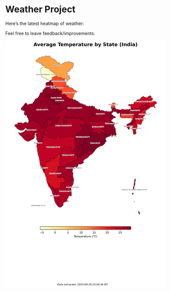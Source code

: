 # Weather Project

Here’s the latest heatmap of weather:

Feel free to leave feedback/improvements.

![India Heatmap](docs/assets/india_heatmap.png?v=CD9594)
